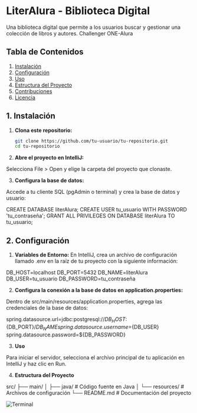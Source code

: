# LiterAlura - Biblioteca Digital

Una biblioteca digital que permite a los usuarios buscar y gestionar una colección de libros y autores. Challenger ONE-Alura

## Tabla de Contenidos
1. [Instalación](#instalación)
2. [Configuración](#configuración)
3. [Uso](#uso)
4. [Estructura del Proyecto](#estructura-del-proyecto)
5. [Contribuciones](#contribuciones)
6. [Licencia](#licencia)

## 1. Instalación

1. **Clona este repositorio:**

   ```bash
   git clone https://github.com/tu-usuario/tu-repositorio.git
   cd tu-repositorio

2. **Abre el proyecto en IntelliJ:**

Selecciona File > Open y elige la carpeta del proyecto que clonaste.

3. **Configura la base de datos:**

Accede a tu cliente SQL (pgAdmin o terminal) y crea la base de datos y usuario:

CREATE DATABASE literAlura;
CREATE USER tu_usuario WITH PASSWORD 'tu_contraseña';
GRANT ALL PRIVILEGES ON DATABASE literAlura TO tu_usuario;

## 2. Configuración

1. **Variables de Entorno:**
En IntelliJ, crea un archivo de configuración llamado .env en la raíz de tu proyecto con la siguiente información:

DB_HOST=localhost
DB_PORT=5432
DB_NAME=literAlura
DB_USER=tu_usuario
DB_PASSWORD=tu_contraseña

2. **Configura la conexión a la base de datos en application.properties:**

Dentro de src/main/resources/application.properties, agrega las credenciales de la base de datos:

spring.datasource.url=jdbc:postgresql://${DB_HOST}:${DB_PORT}/${DB_NAME}
spring.datasource.username=${DB_USER}
spring.datasource.password=${DB_PASSWORD}

3. **Uso**

Para iniciar el servidor, selecciona el archivo principal de tu aplicación en IntelliJ y haz clic en Run.

4. **Estructura del Proyecto**

src/
├── main/
│   ├── java/                # Código fuente en Java
│   └── resources/           # Archivos de configuración
└── README.md                # Documentación del proyecto

![Terminal](images/terminal-captura.png)

